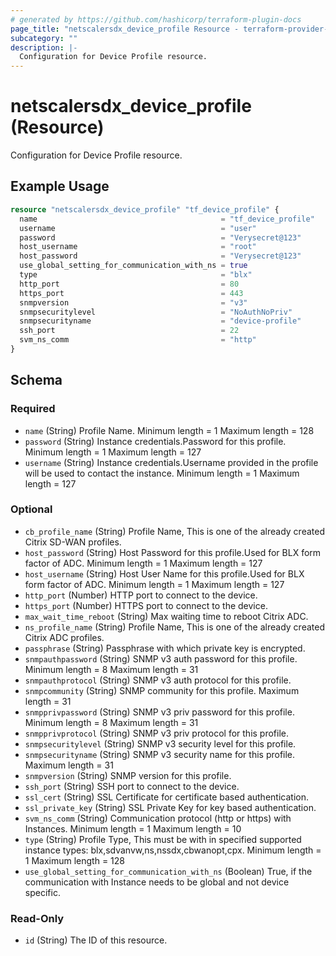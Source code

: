 ```yaml
---
# generated by https://github.com/hashicorp/terraform-plugin-docs
page_title: "netscalersdx_device_profile Resource - terraform-provider-netscalersdx"
subcategory: ""
description: |-
  Configuration for Device Profile resource.
---
```


# netscalersdx_device_profile (Resource)

Configuration for Device Profile resource.

## Example Usage

```terraform
resource "netscalersdx_device_profile" "tf_device_profile" {
  name                                         = "tf_device_profile"
  username                                     = "user"
  password                                     = "Verysecret@123"
  host_username                                = "root"
  host_password                                = "Verysecret@123"
  use_global_setting_for_communication_with_ns = true
  type                                         = "blx"
  http_port                                    = 80
  https_port                                   = 443
  snmpversion                                  = "v3"
  snmpsecuritylevel                            = "NoAuthNoPriv"
  snmpsecurityname                             = "device-profile"
  ssh_port                                     = 22
  svm_ns_comm                                  = "http"
}
```

<!-- schema generated by tfplugindocs -->
## Schema

### Required

- `name` (String) Profile Name. Minimum length =  1 Maximum length =  128
- `password` (String) Instance credentials.Password for this profile. Minimum length =  1 Maximum length =  127
- `username` (String) Instance credentials.Username provided in the profile will be used to contact the instance. Minimum length =  1 Maximum length =  127

### Optional

- `cb_profile_name` (String) Profile Name, This is one of the already created Citrix SD-WAN profiles.
- `host_password` (String) Host Password for this profile.Used for BLX form factor of ADC. Minimum length =  1 Maximum length =  127
- `host_username` (String) Host User Name for this profile.Used for BLX form factor of ADC. Minimum length =  1 Maximum length =  127
- `http_port` (Number) HTTP port to connect to the device.
- `https_port` (Number) HTTPS port to connect to the device.
- `max_wait_time_reboot` (String) Max waiting time to reboot Citrix ADC.
- `ns_profile_name` (String) Profile Name, This is one of the already created Citrix ADC profiles.
- `passphrase` (String) Passphrase with which private key is encrypted.
- `snmpauthpassword` (String) SNMP v3 auth password for this profile. Minimum length =  8 Maximum length =  31
- `snmpauthprotocol` (String) SNMP v3 auth protocol for this profile.
- `snmpcommunity` (String) SNMP community for this profile. Maximum length =  31
- `snmpprivpassword` (String) SNMP v3 priv password for this profile. Minimum length =  8 Maximum length =  31
- `snmpprivprotocol` (String) SNMP v3 priv protocol for this profile.
- `snmpsecuritylevel` (String) SNMP v3 security level for this profile.
- `snmpsecurityname` (String) SNMP v3 security name for this profile. Maximum length =  31
- `snmpversion` (String) SNMP version for this profile.
- `ssh_port` (String) SSH port to connect to the device.
- `ssl_cert` (String) SSL Certificate for certificate based authentication.
- `ssl_private_key` (String) SSL Private Key for key based authentication.
- `svm_ns_comm` (String) Communication protocol (http or https) with Instances. Minimum length =  1 Maximum length =  10
- `type` (String) Profile Type, This must be with in specified supported instance types: blx,sdvanvw,ns,nssdx,cbwanopt,cpx. Minimum length =  1 Maximum length =  128
- `use_global_setting_for_communication_with_ns` (Boolean) True, if the communication with Instance needs to be global and not device specific.

### Read-Only

- `id` (String) The ID of this resource.
